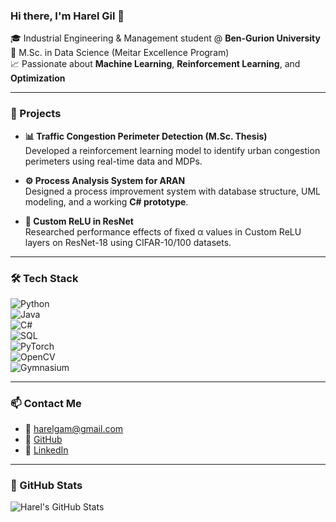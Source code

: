 ### Hi there, I'm Harel Gil 👋

🎓 Industrial Engineering & Management student @ **Ben-Gurion University**  
🔬 M.Sc. in Data Science (Meitar Excellence Program)  
📈 Passionate about **Machine Learning**, **Reinforcement Learning**, and **Optimization**  

---

### 🧪 Projects
- **📊 Traffic Congestion Perimeter Detection (M.Sc. Thesis)**  
  Developed a reinforcement learning model to identify urban congestion perimeters using real-time data and MDPs.

- **⚙️ Process Analysis System for ARAN**  
  Designed a process improvement system with database structure, UML modeling, and a working **C# prototype**.

- **🧠 Custom ReLU in ResNet**  
  Researched performance effects of fixed α values in Custom ReLU layers on ResNet-18 using CIFAR-10/100 datasets.

---

### 🛠️ Tech Stack  
![Python](https://img.shields.io/badge/Python-3776AB?style=for-the-badge&logo=python&logoColor=white)  
![Java](https://img.shields.io/badge/Java-ED8B00?style=for-the-badge&logo=java&logoColor=white)  
![C#](https://img.shields.io/badge/C%23-239120?style=for-the-badge&logo=c-sharp&logoColor=white)  
![SQL](https://img.shields.io/badge/SQL-4479A1?style=for-the-badge&logo=postgresql&logoColor=white)  
![PyTorch](https://img.shields.io/badge/PyTorch-EE4C2C?style=for-the-badge&logo=pytorch&logoColor=white)  
![OpenCV](https://img.shields.io/badge/OpenCV-5C3EE8?style=for-the-badge&logo=opencv&logoColor=white)  
![Gymnasium](https://img.shields.io/badge/Gymnasium-000000?style=for-the-badge)

---

### 📫 Contact Me
- 📧 harelgam@gmail.com  
- 🔗 [GitHub](https://github.com/harelgam)  
- 🔗 [LinkedIn](https://www.linkedin.com/in/harel-gil/)  

---

### 🔧 GitHub Stats

![Harel's GitHub Stats](https://github-readme-stats.vercel.app/api?username=harelgam&show_icons=true&theme=default&hide=stars)
